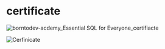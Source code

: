 # certificate
![borntodev-acdemy_Essential SQL for Everyone_certifiacte](https://github.com/slowhandc1ap/certificate/assets/120072774/a8ba9e67-352a-4c55-a9de-b3387e6b2fa0)

![Cerfinicate](https://github.com/slowhandc1ap/certificate/assets/120072774/79e72acf-3ec8-45a3-aa04-35c77f69292d)
